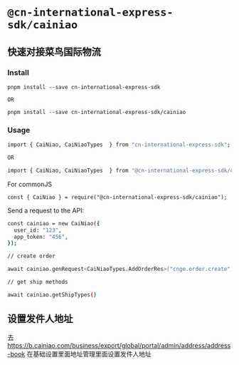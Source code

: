# `@cn-international-express-sdk/cainiao`

## 快速对接菜鸟国际物流

### Install

```
pnpm install --save cn-international-express-sdk

OR

pnpm install --save cn-international-express-sdk/cainiao
```

### Usage

```bash
import { CaiNiao, CaiNiaoTypes  } from "cn-international-express-sdk";

OR

import { CaiNiao, CaiNiaoTypes  } from "@cn-international-express-sdk/cainiao";

```

For commonJS

```
const { CaiNiao } = require("@cn-international-express-sdk/cainiao");
```

Send a request to the API:

```bash
const cainiao = new CaiNiao({
  user_id: "123",
  app_token: "456",
});

// create order

await cainiao.genRequest<CaiNiaoTypes.AddOrderRes>("cnge.order.create", sendData)

// get ship methods

await cainiao.getShipTypes()

```

## 设置发件人地址

去 https://b.cainiao.com/business/export/global/portal/admin/address/address-book 在基础设置里面地址管理里面设置发件人地址
